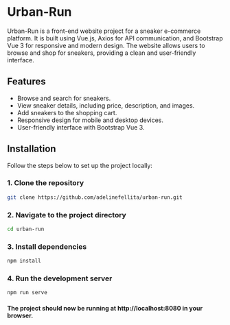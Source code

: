 # Urban-Run

Urban-Run is a front-end website project for a sneaker e-commerce platform. It is built using Vue.js, Axios for API communication, and Bootstrap Vue 3 for responsive and modern design. The website allows users to browse and shop for sneakers, providing a clean and user-friendly interface.

## Features

- Browse and search for sneakers.
- View sneaker details, including price, description, and images.
- Add sneakers to the shopping cart.
- Responsive design for mobile and desktop devices.
- User-friendly interface with Bootstrap Vue 3.

## Installation

Follow the steps below to set up the project locally:

### 1. Clone the repository
```bash
git clone https://github.com/adelinefellita/urban-run.git
```
### 2. Navigate to the project directory
```bash
cd urban-run
```
### 3. Install dependencies
```bash
npm install
```
### 4. Run the development server
```bash
npm run serve
```

#### The project should now be running at http://localhost:8080 in your browser.
